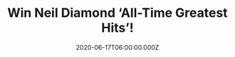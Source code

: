 ---
campaign-uuid: "c-251bcbbf-d094-4d61-ab6c-b05565b95260"
type: "Competition"
category: "Music"
date: "2020-06-17T06:00:00.000Z"
end-date: "2020-08-17T23:59:00.000Z"
disable-form: false
is_promoted: true
has_entry_page: true
title: "Win Neil Diamond ‘All-Time Greatest Hits’!"
competition-description: "<p>We have on our hands a copy of Neil Diamond ‘All-Time\
  \ Greatest Hits’ to give away to one lucky NME AAA member. He has sold more than\
  \ 100 million records worldwide, making him one of the best-selling musicians of\
  \ all time. This amazing CD contains his classics such as ‘Sweet Caroline’, ‘Girl\
  \ You’ll Be A Woman Soon’ and ‘Craklin’ Rosie’ along with other timeless classics.</p>\n\
  <p>Are you his biggest fan? Click below for a chance to win.</p>\n"
hero-header: "Win Neil Diamond ‘All-Time Greatest Hits’!"
terms-confirmation: "N/A"
banner-img: "https://assets.expresslyapp.com/asset-f7297233-665c-4889-9877-3ce8f7009d7c.jpg"
logo-left-href: "aaa.nme.com"
logo-left-image: "https://assets.expresslyapp.com/asset-602a9b4f-0001-48c5-81bb-f2d91f61555f.jpg"
logo-left-title: "NME AAA"
bg-image-hero: "https://assets.expresslyapp.com/asset-a49b7d5e-c5fd-437b-b183-f2dc8008698a.jpg"
bg-image-first: "https://assets.expresslyapp.com/asset-90b8cc9c-9c31-4bf3-a85c-8af0deb95b75.jpg"
section1-content: "<p>’All-Time Greatest Hit’s from the American singer-songwriter\
  \ and actor Neil Diamond is on our hands and we have a copy to give away to one\
  \ lucky NME member. He has sold more than 100 million records worldwide, making\
  \ him one of the best-selling musicians of all time.</p>\n<p>This amazing CD contains\
  \ his classics such as ‘Sweet Caroline’, ‘Girl You’ll Be A Woman Soon’ and ‘Craklin’\
  \ Rosie’ along with other timeless classics.</p>\n<p>Click below for a chance to\
  \ win.</p>\n"
entry-title: "Win Neil Diamond ‘All-Time Greatest Hits’!"
entry-content: "<p>Enter the draw to win Neil Diamond ‘All-Time Greatest Hits’ by\
  \ completing the form below before 23:59 on the 17th of August 2020</p>\n"
has-winner: false
prize-description: "Neil Diamond ‘All-Time Greatest Hits’!"
special-conditions: "Multiple entries are allowed up to one every day."
country-restrictions:
- "GB"
---